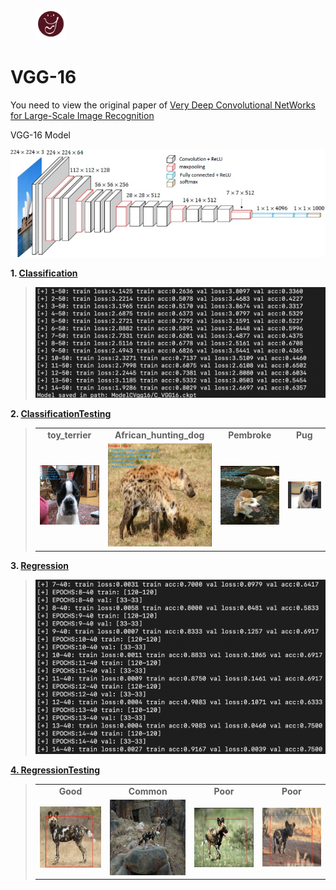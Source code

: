 <figure class="third">
    <img src="../../../picture/heyra.png" width="50" heigth="50"/>
</figure>

# VGG-16

You need to view the original paper of [Very Deep Convolutional NetWorks for Large-Scale Image Recognition](https://arxiv.org/pdf/1409.1556.pdf)

VGG-16 Model

![](../../../picture/260.png)

**1. [Classification](TensorFlow_Pre_Train/CVGG16.py)**

>![](filps/CVGGtop_5.png)

**2. [ClassificationTesting](TensorFlow_Pre_Train/CTesting.py)**

> <table border="0">
> 	<tbody>
>     <tr>
> 			<td style="text-align: center"><strong>toy_terrier</strong></td>
> 			<td style="text-align: center"><strong>African_hunting_dog</strong></td>
>             <td style="text-align: center"><strong>Pembroke</strong></td>
>             <td style="text-align: center"><strong>Pug</strong></td>
> 	</tr>
>     <tr>
> 			<td > <img src="filps/CT1.png" style="max-width:100%;"></td>
> 			<td > <img src="filps/CT2.png" style="max-width:100%;"></td>
>             <td > <img src="filps/CT3.png" style="max-width:100%;"></td>
>             <td > <img src="filps/CT4.png" style="max-width:100%;"></td>
> 	</tr>
> 	</tbody>
> </table>

**3. [Regression](TensorFlow_Pre_Train/RVGG16.py)**

> ![](filps/RVGG.png)

**[4. RegressionTesting](TensorFlow_Pre_Train/RTesing.py)**

> <table border="0">
> 	<tbody>
>     <tr>
> 			<td style="text-align: center"><strong>Good</strong></td>
> 			<td style="text-align: center"><strong>Common</strong></td>
>             <td style="text-align: center"><strong>Poor</strong></td>
>             <td style="text-align: center"><strong>Poor</strong></td>
> 	</tr>
>     <tr>
> 			<td > <img src="filps/RT1.png" style="max-width:100%;"></td>
> 			<td > <img src="filps/RT2.png" style="max-width:100%;"></td>
>             <td > <img src="filps/RT3.png" style="max-width:100%;"></td>
>             <td > <img src="filps/RT4.png" style="max-width:100%;"></td>
> 	</tr>
> 	</tbody>
> </table>





